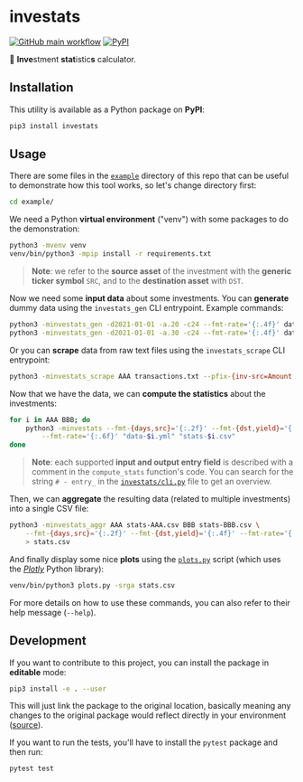 # investats

[![GitHub main workflow](https://img.shields.io/github/actions/workflow/status/dmotte/investats/main.yml?branch=main&logo=github&label=main&style=flat-square)](https://github.com/dmotte/investats/actions)
[![PyPI](https://img.shields.io/pypi/v/investats?logo=python&style=flat-square)](https://pypi.org/project/investats/)

:snake: **Inve**stment **stat**istic**s** calculator.

## Installation

This utility is available as a Python package on **PyPI**:

```bash
pip3 install investats
```

## Usage

There are some files in the [`example`](example) directory of this repo that can be useful to demonstrate how this tool works, so let's change directory first:

```bash
cd example/
```

We need a Python **virtual environment** ("venv") with some packages to do the demonstration:

```bash
python3 -mvenv venv
venv/bin/python3 -mpip install -r requirements.txt
```

> **Note**: we refer to the **source asset** of the investment with the **generic ticker symbol** `SRC`, and to the **destination asset** with `DST`.

Now we need some **input data** about some investments. You can **generate** dummy data using the `investats_gen` CLI entrypoint. Example commands:

```bash
python3 -minvestats_gen -d2021-01-01 -a.20 -c24 --fmt-rate='{:.4f}' data-AAA.yml
python3 -minvestats_gen -d2021-01-01 -a.30 -c24 --fmt-rate='{:.4f}' data-BBB.yml
```

Or you can **scrape** data from raw text files using the `investats_scrape` CLI entrypoint:

```bash
python3 -minvestats_scrape AAA transactions.txt --pfix-{inv-src=Amount,inv-dst=Shares,rate=Price}: -t0.15
```

Now that we have the data, we can **compute the statistics** about the investments:

```bash
for i in AAA BBB; do
    python3 -minvestats --fmt-{days,src}='{:.2f}' --fmt-{dst,yield}='{:.4f}' \
        --fmt-rate='{:.6f}' "data-$i.yml" "stats-$i.csv"
done
```

> **Note**: each supported **input and output entry field** is described with a comment in the `compute_stats` function's code. You can search for the string `# - entry_` in the [`investats/cli.py`](investats/cli.py) file to get an overview.

Then, we can **aggregate** the resulting data (related to multiple investments) into a single CSV file:

```bash
python3 -minvestats_aggr AAA stats-AAA.csv BBB stats-BBB.csv \
    --fmt-{days,src}='{:.2f}' --fmt-{dst,yield}='{:.4f}' --fmt-rate='{:.6f}' \
    > stats.csv
```

And finally display some nice **plots** using the [`plots.py`](example/plots.py) script (which uses the [_Plotly_](https://github.com/plotly/plotly.py) Python library):

```bash
venv/bin/python3 plots.py -srga stats.csv
```

For more details on how to use these commands, you can also refer to their help message (`--help`).

## Development

If you want to contribute to this project, you can install the package in **editable** mode:

```bash
pip3 install -e . --user
```

This will just link the package to the original location, basically meaning any changes to the original package would reflect directly in your environment ([source](https://stackoverflow.com/a/35064498)).

If you want to run the tests, you'll have to install the `pytest` package and then run:

```bash
pytest test
```
